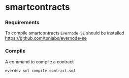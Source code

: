 # smartcontracts

### Requirements
To compile smartcontracts `Evernode SE` should be installed
https://github.com/tonlabs/evernode-se

### Compile
A command to compile a contract
```
everdev sol compile contract.sol
```
